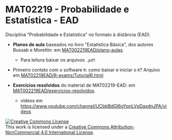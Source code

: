 # MAT02219 - Probabilidade e Estatística - EAD

Disciplina "Probabilidade e Estatística" no formato à distância (EAD).

* **Planos de aula** baseados no livro "Estatística Básica", dos autores Bussab e 
Morettin: em [MAT002219EAD/plano-aulas](plano-aulas).
    + Para leitura baixar os arquivos `.pdf`.
    
* Primeiro contato com o software `R`: como baixar e iniciar o `R`? Arquivo em [MAT02219EAD/R-exams/TutorialR.html](https://htmlpreview.github.io/?https://github.com/markus-stein/MAT02219EAD/blob/master/R-exams/TutorialR.html)

* **Exercícios resolvidos** do material de MAT02219-EAD: em [MAT002219EAD/exercicios-resolvidos](exercicios-resolvidos).
    + vídeos em https://www.youtube.com/channel/UCbbBdGI6oYpnLVpDaxdnJPA/videos


<a rel="license" href="http://creativecommons.org/licenses/by-nc/4.0/"><img alt="Creative Commons License" style="border-width:0" src="https://i.creativecommons.org/l/by-nc/4.0/88x31.png" /></a><br />This work is licensed under a <a rel="license" href="http://creativecommons.org/licenses/by-nc/4.0/">Creative Commons Attribution-NonCommercial 4.0 International License</a>.

